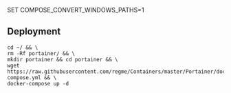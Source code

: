 SET COMPOSE_CONVERT_WINDOWS_PATHS=1



## Deployment

```
cd ~/ && \
rm -Rf portainer/ && \
mkdir portainer && cd portainer && \
wget https://raw.githubusercontent.com/regme/Containers/master/Portainer/docker-compose.yml && \
docker-compose up -d

```
